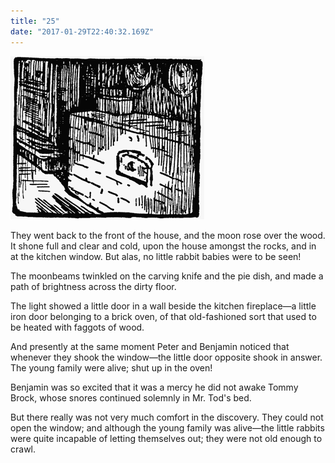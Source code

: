 ```yaml
---
title: "25"
date: "2017-01-29T22:40:32.169Z"
---
```

![GliseGeir Grevling & Herr Havre Rev](./image026.png)


They went back to the front of the house, and the moon rose over the wood. It shone full and clear and cold, upon the house amongst the rocks, and in at the kitchen window. But alas, no little rabbit babies were to be seen!

The moonbeams twinkled on the carving knife and the pie dish, and made a path of brightness across the dirty floor.

The light showed a little door in a wall beside the kitchen fireplace—a little iron door belonging to a brick oven, of that old-fashioned sort that used to be heated with faggots of wood.

And presently at the same moment Peter and Benjamin noticed that whenever they shook the window—the little door opposite shook in answer. The young family were alive; shut up in the oven!

Benjamin was so excited that it was a mercy he did not awake Tommy Brock, whose snores continued solemnly in Mr. Tod's bed.

But there really was not very much comfort in the discovery. They could not open the window; and although the young family was alive—the little rabbits were quite incapable of letting themselves out; they were not old enough to crawl.
<!--
After much whispering, Peter and Benjamin decided to dig a tunnel. They began to burrow a yard or two lower down the bank. They hoped that they might be able to work between the large stones under the house; the kitchen floor was so dirty that it was impossible to say whether it was made of earth or flags.

They dug and dug for hours. They could not tunnel straight on account of stones; but by the end of the night they were under the kitchen floor. Benjamin was on his back, scratching upwards. Peter's claws were worn down; he was outside the tunnel, shuffling sand away.

He called out that it was morning—sunrise;
-->
